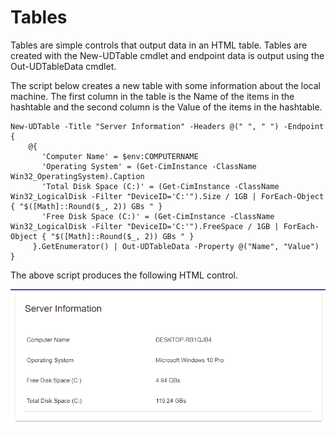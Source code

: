 # Tables

Tables are simple controls that output data in an HTML table. Tables are created with the New-UDTable cmdlet and endpoint data is output using the Out-UDTableData cmdlet.

The script below creates a new table with some information about the local machine. The first column in the table is the Name of the items in the hashtable and the second column is the Value of the items in the hashtable.

```text
New-UDTable -Title "Server Information" -Headers @(" ", " ") -Endpoint {
    @{
       'Computer Name' = $env:COMPUTERNAME
       'Operating System' = (Get-CimInstance -ClassName Win32_OperatingSystem).Caption
       'Total Disk Space (C:)' = (Get-CimInstance -ClassName Win32_LogicalDisk -Filter "DeviceID='C:'").Size / 1GB | ForEach-Object { "$([Math]::Round($_, 2)) GBs " }
       'Free Disk Space (C:)' = (Get-CimInstance -ClassName Win32_LogicalDisk -Filter "DeviceID='C:'").FreeSpace / 1GB | ForEach-Object { "$([Math]::Round($_, 2)) GBs " }
     }.GetEnumerator() | Out-UDTableData -Property @("Name", "Value")
}
```

The above script produces the following HTML control.

![](../.gitbook/assets/new-table-example-image.png)

